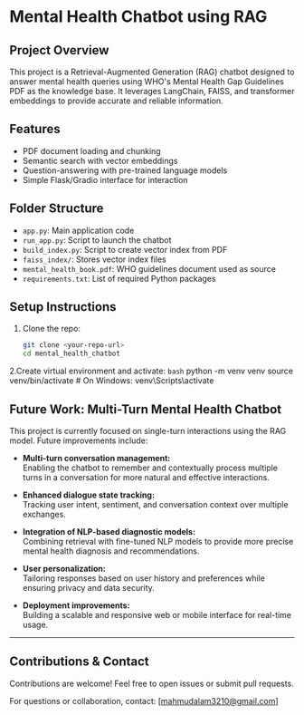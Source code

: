 # Mental Health Chatbot using RAG

## Project Overview
This project is a Retrieval-Augmented Generation (RAG) chatbot designed to answer mental health queries using WHO's Mental Health Gap Guidelines PDF as the knowledge base. It leverages LangChain, FAISS, and transformer embeddings to provide accurate and reliable information.

## Features
- PDF document loading and chunking
- Semantic search with vector embeddings
- Question-answering with pre-trained language models
- Simple Flask/Gradio interface for interaction

## Folder Structure
- `app.py`: Main application code
- `run_app.py`: Script to launch the chatbot
- `build_index.py`: Script to create vector index from PDF
- `faiss_index/`: Stores vector index files
- `mental_health_book.pdf`: WHO guidelines document used as source
- `requirements.txt`: List of required Python packages

## Setup Instructions
1. Clone the repo:
   ```bash
   git clone <your-repo-url>
   cd mental_health_chatbot
2.Create virtual environment and activate:
   ```bash```
   python -m venv venv
   source venv/bin/activate   # On Windows: venv\Scripts\activate
  
   
## Future Work: Multi-Turn Mental Health Chatbot

This project is currently focused on single-turn interactions using the RAG model. Future improvements include:

- **Multi-turn conversation management:**  
  Enabling the chatbot to remember and contextually process multiple turns in a conversation for more natural and effective interactions.

- **Enhanced dialogue state tracking:**  
  Tracking user intent, sentiment, and conversation context over multiple exchanges.

- **Integration of NLP-based diagnostic models:**  
  Combining retrieval with fine-tuned NLP models to provide more precise mental health diagnosis and recommendations.

- **User personalization:**  
  Tailoring responses based on user history and preferences while ensuring privacy and data security.

- **Deployment improvements:**  
  Building a scalable and responsive web or mobile interface for real-time usage.

---

## Contributions & Contact
Contributions are welcome! Feel free to open issues or submit pull requests.

For questions or collaboration, contact: [mahmudalam3210@gmail.com]

